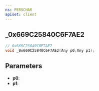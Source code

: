 ```yaml
---
ns: PERSCHAR
apiset: client
---
```

## _0x669C25840C6F7AE2

```c
// 0x669C25840C6F7AE2
void _0x669C25840C6F7AE2(Any p0,Any p1);
```


## Parameters
* **p0**:
* **p1**:




